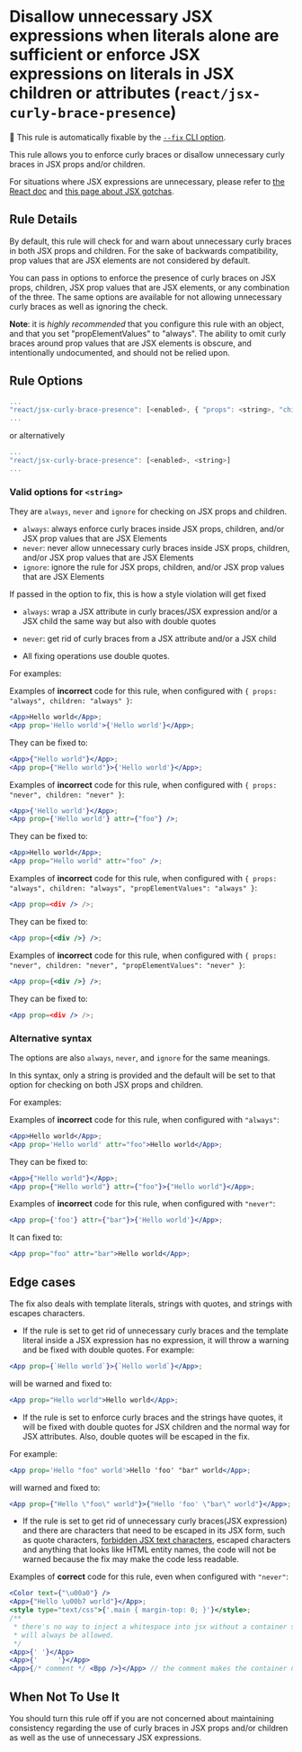 # Disallow unnecessary JSX expressions when literals alone are sufficient or enforce JSX expressions on literals in JSX children or attributes (`react/jsx-curly-brace-presence`)

🔧 This rule is automatically fixable by the [`--fix` CLI option](https://eslint.org/docs/latest/user-guide/command-line-interface#--fix).

<!-- end auto-generated rule header -->

This rule allows you to enforce curly braces or disallow unnecessary curly braces in JSX props and/or children.

For situations where JSX expressions are unnecessary, please refer to [the React doc](https://facebook.github.io/react/docs/jsx-in-depth.html) and [this page about JSX gotchas](https://github.com/facebook/react/blob/v15.4.0-rc.3/docs/docs/02.3-jsx-gotchas.md#html-entities).

## Rule Details

By default, this rule will check for and warn about unnecessary curly braces in both JSX props and children. For the sake of backwards compatibility, prop values that are JSX elements are not considered by default.

You can pass in options to enforce the presence of curly braces on JSX props, children, JSX prop values that are JSX elements, or any combination of the three. The same options are available for not allowing unnecessary curly braces as well as ignoring the check.

**Note**: it is _highly recommended_ that you configure this rule with an object, and that you set "propElementValues" to "always". The ability to omit curly braces around prop values that are JSX elements is obscure, and intentionally undocumented, and should not be relied upon.

## Rule Options

```js
...
"react/jsx-curly-brace-presence": [<enabled>, { "props": <string>, "children": <string>, "propElementValues": <string> }]
...
```

or alternatively

```js
...
"react/jsx-curly-brace-presence": [<enabled>, <string>]
...
```

### Valid options for `<string>`

They are `always`, `never` and `ignore` for checking on JSX props and children.

- `always`: always enforce curly braces inside JSX props, children, and/or JSX prop values that are JSX Elements
- `never`: never allow unnecessary curly braces inside JSX props, children, and/or JSX prop values that are JSX Elements
- `ignore`: ignore the rule for JSX props, children, and/or JSX prop values that are JSX Elements

If passed in the option to fix, this is how a style violation will get fixed

- `always`: wrap a JSX attribute in curly braces/JSX expression and/or a JSX child the same way but also with double quotes
- `never`: get rid of curly braces from a JSX attribute and/or a JSX child

- All fixing operations use double quotes.

For examples:

Examples of **incorrect** code for this rule, when configured with `{ props: "always", children: "always" }`:

```jsx
<App>Hello world</App>;
<App prop='Hello world'>{'Hello world'}</App>;
```

They can be fixed to:

```jsx
<App>{"Hello world"}</App>;
<App prop={"Hello world"}>{'Hello world'}</App>;
```

Examples of **incorrect** code for this rule, when configured with `{ props: "never", children: "never" }`:

```jsx
<App>{'Hello world'}</App>;
<App prop={'Hello world'} attr={"foo"} />;
```

They can be fixed to:

```jsx
<App>Hello world</App>;
<App prop="Hello world" attr="foo" />;
```

Examples of **incorrect** code for this rule, when configured with `{ props: "always", children: "always", "propElementValues": "always" }`:

```jsx
<App prop=<div /> />;
```

They can be fixed to:

```jsx
<App prop={<div />} />;
```

Examples of **incorrect** code for this rule, when configured with `{ props: "never", children: "never", "propElementValues": "never" }`:

```jsx
<App prop={<div />} />;
```

They can be fixed to:

```jsx
<App prop=<div /> />;
```

### Alternative syntax

The options are also `always`, `never`, and `ignore` for the same meanings.

In this syntax, only a string is provided and the default will be set to that option for checking on both JSX props and children.

For examples:

Examples of **incorrect** code for this rule, when configured with `"always"`:

```jsx
<App>Hello world</App>;
<App prop='Hello world' attr="foo">Hello world</App>;
```

They can be fixed to:

```jsx
<App>{"Hello world"}</App>;
<App prop={"Hello world"} attr={"foo"}>{"Hello world"}</App>;
```

Examples of **incorrect** code for this rule, when configured with `"never"`:

```jsx
<App prop={'foo'} attr={"bar"}>{'Hello world'}</App>;
```

It can fixed to:

```jsx
<App prop="foo" attr="bar">Hello world</App>;
```

## Edge cases

The fix also deals with template literals, strings with quotes, and strings with escapes characters.

- If the rule is set to get rid of unnecessary curly braces and the template literal inside a JSX expression has no expression, it will throw a warning and be fixed with double quotes. For example:

```jsx
<App prop={`Hello world`}>{`Hello world`}</App>;
```

will be warned and fixed to:

```jsx
<App prop="Hello world">Hello world</App>;
```

- If the rule is set to enforce curly braces and the strings have quotes, it will be fixed with double quotes for JSX children and the normal way for JSX attributes. Also, double quotes will be escaped in the fix.

For example:

```jsx
<App prop='Hello "foo" world'>Hello 'foo' "bar" world</App>;
```

will warned and fixed to:

```jsx
<App prop={"Hello \"foo\" world"}>{"Hello 'foo' \"bar\" world"}</App>;
```

- If the rule is set to get rid of unnecessary curly braces(JSX expression) and there are characters that need to be escaped in its JSX form, such as quote characters, [forbidden JSX text characters](https://facebook.github.io/jsx/), escaped characters and anything that looks like HTML entity names, the code will not be warned because the fix may make the code less readable.

Examples of **correct** code for this rule, even when configured with `"never"`:

```jsx
<Color text={"\u00a0"} />
<App>{"Hello \u00b7 world"}</App>;
<style type="text/css">{'.main { margin-top: 0; }'}</style>;
/**
 * there's no way to inject a whitespace into jsx without a container so this
 * will always be allowed.
 */
<App>{' '}</App>
<App>{'     '}</App>
<App>{/* comment */ <Bpp />}</App> // the comment makes the container necessary
```

## When Not To Use It

You should turn this rule off if you are not concerned about maintaining consistency regarding the use of curly braces in JSX props and/or children as well as the use of unnecessary JSX expressions.
